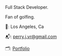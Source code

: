 Full Stack Developer.

Fan of golfing.

🌴: Los Angeles, Ca

📬: perry.j.vr@gmail.com

🗂️: [Portfolio](http://www.perryvon.dev)
